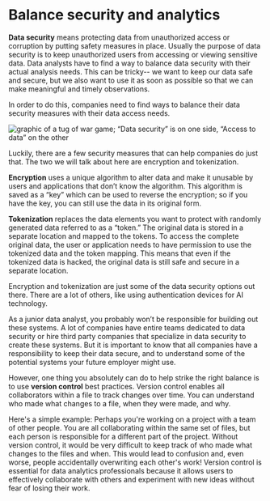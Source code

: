 # Balance security and analytics

**Data security** means protecting data from unauthorized access or corruption by putting safety measures in place. Usually the purpose of data security is to keep unauthorized users from accessing or viewing sensitive data. Data analysts have to find a way to balance data security with their actual analysis needs. This can be tricky-- we want to keep our data safe and secure, but we also want to use it as soon as possible so that we can make meaningful and timely observations.

In order to do this, companies need to find ways to balance their data security measures with their data access needs.

![graphic of a tug of war game; “Data security” is on one side, “Access to data” on the other](https://d3c33hcgiwev3.cloudfront.net/imageAssetProxy.v1/kZCs4TZmRNmQrOE2ZkTZrg_aedb925fce3b47feb2918020a55a7d41_Screen-Shot-2020-12-18-at-1.08.57-PM.png?expiry=1719532800000&hmac=qfMVi_mU1fgS5DD0F28bAu46WwmAYDDgEXqwzmspnCI)

Luckily, there are a few security measures that can help companies do just that. The two we will talk about here are encryption and tokenization.

**Encryption** uses a unique algorithm to alter data and make it unusable by users and applications that don’t know the algorithm. This algorithm is saved as a “key” which can be used to reverse the encryption; so if you have the key, you can still use the data in its original form.

**Tokenization** replaces the data elements you want to protect with randomly generated data referred to as a “token.” The original data is stored in a separate location and mapped to the tokens. To access the complete original data, the user or application needs to have permission to use the tokenized data and the token mapping. This means that even if the tokenized data is hacked, the original data is still safe and secure in a separate location.

Encryption and tokenization are just some of the data security options out there. There are a lot of others, like using authentication devices for AI technology.

As a junior data analyst, you probably won’t be responsible for building out these systems. A lot of companies have entire teams dedicated to data security or hire third party companies that specialize in data security to create these systems. But it is important to know that all companies have a responsibility to keep their data secure, and to understand some of the potential systems your future employer might use.

However, one thing you absolutely can do to help strike the right balance is to use **version control** best practices. Version control enables all collaborators within a file to track changes over time. You can understand who made what changes to a file, when they were made, and why.

Here's a simple example: Perhaps you're working on a project with a team of other people. You are all collaborating within the same set of files, but each person is responsible for a different part of the project. Without version control, it would be very difficult to keep track of who made what changes to the files and when. This would lead to confusion and, even worse, people accidentally overwriting each other's work! Version control is essential for data analytics professionals because it allows users to effectively collaborate with others and experiment with new ideas without fear of losing their work.
